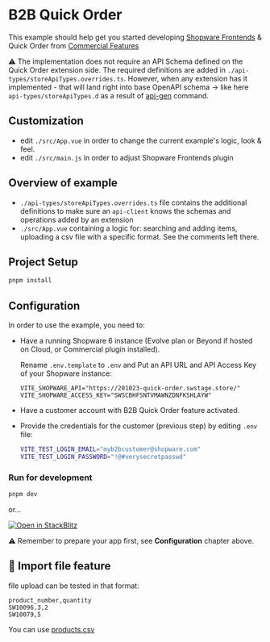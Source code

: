 # B2B Quick Order

This example should help get you started developing [Shopware Frontends](https://github.com/shopware/frontends) & Quick Order from [Commercial Features](https://docs.shopware.com/en/shopware-6-en/commercial-features/b2b-components)

⚠️ The implementation does not require an API Schema defined on the Quick Order extension side. The required definitions are added in `./api-types/storeApiTypes.overrides.ts`. However, when any extension has it implemented - that will land right into base OpenAPI schema -> like here `api-types/storeApiTypes.d` as a result of [api-gen](https://www.npmjs.com/package/@shopware/api-gen) command.

## Customization

- edit `./src/App.vue` in order to change the current example's logic, look & feel.
- edit `./src/main.js` in order to adjust Shopware Frontends plugin

## Overview of example

- `./api-types/storeApiTypes.overrides.ts` file contains the additional definitions to make sure an `api-client` knows the schemas and operations added by an extension
- `./src/App.vue` containing a logic for: searching and adding items, uploading a csv file with a specific format. See the comments left there.

## Project Setup

```sh
pnpm install
```

## Configuration

In order to use the example, you need to:

- Have a running Shopware 6 instance (Evolve plan or Beyond if hosted on Cloud, or Commercial plugin installed).

  Rename `.env.template` to `.env` and Put an API URL and API Access Key of your Shopware instance:

  ```
  VITE_SHOPWARE_API="https://201023-quick-order.swstage.store/"
  VITE_SHOPWARE_ACCESS_KEY="SWSCBHFSNTVMAWNZDNFKSHLAYW"
  ```

- Have a customer account with B2B Quick Order feature activated.

- Provide the credentials for the customer (previous step) by editing `.env` file:

  ```sh
  VITE_TEST_LOGIN_EMAIL="myb2bcustomer@shopware.com"
  VITE_TEST_LOGIN_PASSWORD="!@#verysecretpasswd"
  ```

### Run for development

```sh
pnpm dev
```

or...

[![Open in StackBlitz](https://developer.stackblitz.com/img/open_in_stackblitz.svg)](https://stackblitz.com/github/shopware/frontends/tree/main/examples/commercial-quick-order?file=README.md)

⚠️ Remember to prepare your app first, see **Configuration** chapter above.

## 📁 Import file feature

file upload can be tested in that format:

```
product_number,quantity
SW10096.3,2
SW10079,5
```

You can use [products.csv](./products.csv)
